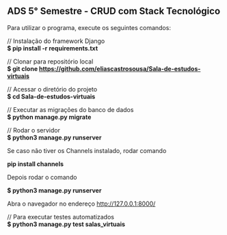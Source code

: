 <h2>ADS 5° Semestre - CRUD com Stack Tecnológico</h2>

Para utilizar o programa, execute os seguintes comandos:

// Instalação do framework Django<br>
<b>$ pip install -r requirements.txt</b>

// Clonar para repositório local<br>
<b>$ git clone https://github.com/eliascastrosousa/Sala-de-estudos-virtuais</b>

// Acessar o diretório do projeto<br>
<b>$ cd Sala-de-estudos-virtuais</b>

// Executar as migrações do banco de dados<br>
<b>$ python manage.py migrate</b>

// Rodar o servidor<br>
<b>$ python3 manage.py runserver</b>

Se caso não tiver os Channels instalado, rodar comando 

<b> pip install channels </b>

Depois rodar o comando 

<b>$ python3 manage.py runserver</b>

Abra o navegador no endereço http://127.0.0.1:8000/<br>

// Para executar testes automatizados<br>
<b>$ python3 manage.py test salas_virtuais</b>

